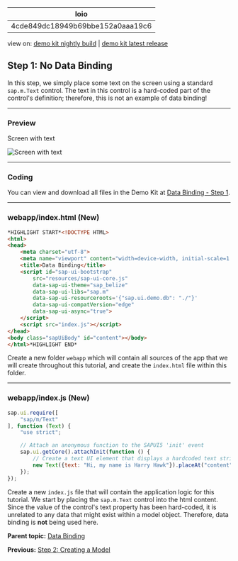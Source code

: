 <!-- loio4cde849dc18949b69bbe152a0aaa19c6 -->

| loio |
| -----|
| 4cde849dc18949b69bbe152a0aaa19c6 |

<div id="loio">

view on: [demo kit nightly build](https://openui5nightly.hana.ondemand.com/#/topic/4cde849dc18949b69bbe152a0aaa19c6) | [demo kit latest release](https://openui5.hana.ondemand.com/#/topic/4cde849dc18949b69bbe152a0aaa19c6)</div>

## Step 1: No Data Binding

In this step, we simply place some text on the screen using a standard `sap.m.Text` control. The text in this control is a hard-coded part of the control's definition; therefore, this is not an example of data binding!

***

### Preview

   
  
<a name="loio4cde849dc18949b69bbe152a0aaa19c6__fig_r1j_pst_mr"/>Screen with text

 ![](loio6d391d527601499fbeb3734246b2c067_HiRes.png "Screen with text") 

***

### Coding

You can view and download all files in the Demo Kit at [Data Binding - Step 1](https://openui5.hana.ondemand.com/explored.html#/sample/sap.ui.core.tutorial.databinding.01/preview).

***

<a name="loio4cde849dc18949b69bbe152a0aaa19c6__section_ic3_zll_5fb"/>

### webapp/index.html \(New\)

``` html
*HIGHLIGHT START*<!DOCTYPE HTML>
<html>
<head>
	<meta charset="utf-8">
	<meta name="viewport" content="width=device-width, initial-scale=1.0">
	<title>Data Binding</title>
	<script id="sap-ui-bootstrap"
		src="resources/sap-ui-core.js"
		data-sap-ui-theme="sap_belize"
		data-sap-ui-libs="sap.m"
		data-sap-ui-resourceroots='{"sap.ui.demo.db": "./"}'
		data-sap-ui-compatVersion="edge"
		data-sap-ui-async="true">
	</script>
	<script src="index.js"></script>
</head>
<body class="sapUiBody" id="content"></body>
</html>*HIGHLIGHT END*
```

Create a new folder `webapp` which will contain all sources of the app that we will create throughout this tutorial, and create the `index.html` file within this folder.

***

<a name="loio4cde849dc18949b69bbe152a0aaa19c6__section_jc3_zll_5fb"/>

### webapp/index.js \(New\)

``` js
sap.ui.require([
	"sap/m/Text"
], function (Text) {
	"use strict";

	// Attach an anonymous function to the SAPUI5 'init' event
	sap.ui.getCore().attachInit(function () {
		// Create a text UI element that displays a hardcoded text string
		new Text({text: "Hi, my name is Harry Hawk"}).placeAt("content");
	});
});
```

Create a new `index.js` file that will contain the application logic for this tutorial. We start by placing the `sap.m.Text` control into the html content. Since the value of the control's text property has been hard-coded, it is unrelated to any data that might exist within a model object. Therefore, data binding is **not** being used here.

**Parent topic:** [Data Binding](Data_Binding_e531093.md "In this tutorial, we will explain the concepts of data binding in OpenUI5.")

**Previous:** [Step 2: Creating a Model](Step_2_Creating_a_Model_5278bfd.md "In this step, we create a model as container for the data on which your application operates.")

